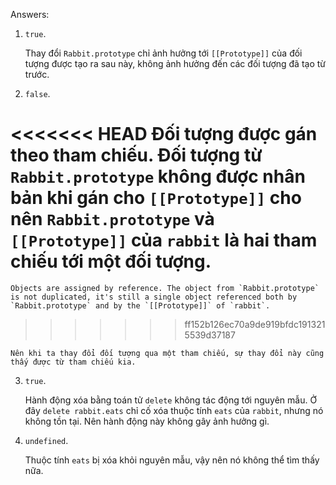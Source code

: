 
Answers:

1. `true`. 

    Thay đổi `Rabbit.prototype` chỉ ảnh hưởng tới `[[Prototype]]` của đối tượng được tạo ra sau này, không ảnh hưởng đến các đối tượng đã tạo từ trước. 

2. `false`. 

<<<<<<< HEAD
    Đối tượng được gán theo tham chiếu. Đối tượng từ `Rabbit.prototype` không được nhân bản khi gán cho `[[Prototype]]` cho nên `Rabbit.prototype` và `[[Prototype]]` của `rabbit` là hai tham chiếu tới một đối tượng.
=======
    Objects are assigned by reference. The object from `Rabbit.prototype` is not duplicated, it's still a single object referenced both by `Rabbit.prototype` and by the `[[Prototype]]` of `rabbit`. 
>>>>>>> ff152b126ec70a9de919bfdc1913215539d37187

    Nên khi ta thay đổi đối tượng qua một tham chiếu, sự thay đổi này cũng thấy được từ tham chiếu kia.

3. `true`.

    Hành động xóa bằng toán tử `delete` không tác động tới nguyên mẫu. Ở đây `delete rabbit.eats` chỉ cố xóa thuộc tính `eats` của `rabbit`, nhưng nó không tồn tại. Nên hành động này không gây ảnh hưởng gì.

4. `undefined`.

    Thuộc tính `eats` bị xóa khỏi nguyên mẫu, vậy nên nó không thể tìm thấy nữa.
